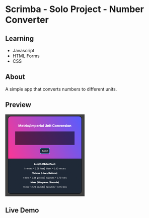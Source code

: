 # Scrimba - Solo Project - Number Converter

## Learning
- Javascript
- HTML Forms
- CSS

## About 
A simple app that converts numbers to different units. 


## Preview
<img src="https://github.com/thejoshyee/number-converter/blob/main/number-converter-preview.png" width="50%"/>

## Live Demo

